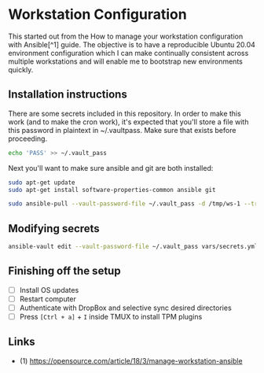 Workstation Configuration
=========================

This started out from the How to manage your workstation configuration with
Ansible[^1] guide. The objective is to have a reproducible Ubuntu 20.04
environment configuration which I can make continually consistent across
multiple workstations and will enable me to bootstrap new environments
quickly.

Installation instructions
-------------------------

There are some secrets included in this repository. In order to make this work
(and to make the cron work), it's expected that you'll store a file with this
password in plaintext in ~/.vaultpass. Make sure that exists before proceeding.

```bash
echo 'PASS' >> ~/.vault_pass
```

Next you'll want to make sure ansible and git are both installed:

```bash
sudo apt-get update
sudo apt-get install software-properties-common ansible git
```

```bash
sudo ansible-pull --vault-password-file ~/.vault_pass -d /tmp/ws-1 --track-subs -U https://github.com/Ganners/workspace.git
```

Modifying secrets
-----------------

```bash
ansible-vault edit --vault-password-file ~/.vault_pass vars/secrets.yml
```

Finishing off the setup
-----------------------

 - [ ] Install OS updates
 - [ ] Restart computer
 - [ ] Authenticate with DropBox and selective sync desired directories
 - [ ] Press `[Ctrl + a]` + `I` inside TMUX to install TPM plugins

Links
-----

 - (1) https://opensource.com/article/18/3/manage-workstation-ansible
